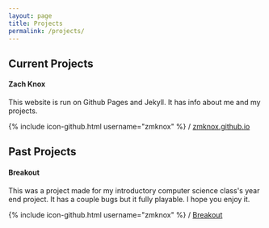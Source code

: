 ```yaml
---
layout: page
title: Projects
permalink: /projects/
---
```


Current Projects
----------------

#### Zach Knox
This website is run on Github Pages and Jekyll. It has info about me and my
projects.

{% include icon-github.html username="zmknox" %} / [zmknox.github.io](http://github.com/zmknox/zmknox.github.io/)


Past Projects
-------------

#### Breakout
This was a project made for my introductory computer science class's year end
project. It has a couple bugs but it fully playable. I hope you enjoy it.

{% include icon-github.html username="zmknox" %} / [Breakout](http://github.com/zmknox/Breakout/)
